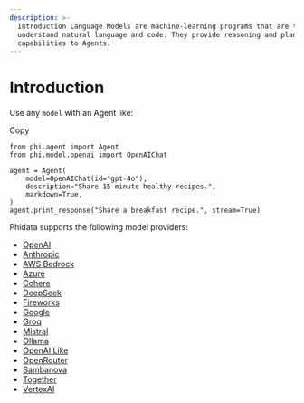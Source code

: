 ```yaml
---
description: >-
  Introduction Language Models are machine-learning programs that are trained to
  understand natural language and code. They provide reasoning and planning
  capabilities to Agents.
---
```


# Introduction

Use any `model` with an Agent like:

Copy

```
from phi.agent import Agent
from phi.model.openai import OpenAIChat

agent = Agent(
    model=OpenAIChat(id="gpt-4o"),
    description="Share 15 minute healthy recipes.",
    markdown=True,
)
agent.print_response("Share a breakfast recipe.", stream=True)
```

Phidata supports the following model providers:

* [OpenAI](https://docs.phidata.com/models/openai)
* [Anthropic](https://docs.phidata.com/models/anthropic)
* [AWS Bedrock](https://docs.phidata.com/models/aws-bedrock)
* [Azure](https://docs.phidata.com/models/azure)
* [Cohere](https://docs.phidata.com/models/cohere)
* [DeepSeek](https://docs.phidata.com/models/deepseek)
* [Fireworks](https://docs.phidata.com/models/fireworks)
* [Google](https://docs.phidata.com/models/google)
* [Groq](https://docs.phidata.com/models/groq)
* [Mistral](https://docs.phidata.com/models/mistral)
* [Ollama](https://docs.phidata.com/models/ollama)
* [OpenAI Like](https://docs.phidata.com/models/openai-like)
* [OpenRouter](https://docs.phidata.com/models/openrouter)
* [Sambanova](https://docs.phidata.com/models/sambanova)
* [Together](https://docs.phidata.com/models/together)
* [VertexAI](https://docs.phidata.com/models/vertexai)

[\
](https://VixData.gitbook.io/VixData/documentation/models)
